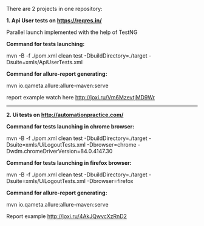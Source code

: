 There are 2 projects in one repository:

**1. Api User tests on https://reqres.in/** 

Parallel launch implemented with the help of TestNG


**Command for tests launching:**

mvn -B -f ./pom.xml clean test -DbuildDirectory=./target -Dsuite=xmls/ApiUserTests.xml


**Command for allure-report generating:**

mvn io.qameta.allure:allure-maven:serve



report example watch here http://joxi.ru/Vm6MzevtjMD9Wr

-------------------------------------------------------------------------
**2. Ui tests on http://automationpractice.com/**


**Command for tests launching in chrome browser:** 

mvn -B -f ./pom.xml clean test -DbuildDirectory=./target -Dsuite=xmls/UiLogoutTests.xml -Dbrowser=chrome  -Dwdm.chromeDriverVersion=84.0.4147.30


**Command for tests launching in firefox browser:** 

mvn -B -f ./pom.xml clean test -DbuildDirectory=./target -Dsuite=xmls/UiLogoutTests.xml -Dbrowser=firefox



**Command for allure-report generating:**

mvn io.qameta.allure:allure-maven:serve



Report example http://joxi.ru/4AkJQwvcXzRnD2